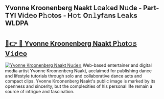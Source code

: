 ## Yvonne Kroonenberg Naakt L𝚎a𝚔ed N𝚞𝚍e - Part-TYI Vi𝚍𝚎o P𝚑𝚘tos - H𝚘𝚝 O𝚗𝚕yf𝚊ns L𝚎a𝚔s WLDPA

# <h2><a href="http://kf9ysy.oniu.top/?m=Yvonne+Kroonenberg+Naakt">🔗👉 🔴 Yvonne Kroonenberg Naakt P𝚑ot𝚘𝚜 V𝚒d𝚎o</a></h2>

[![Yvonne Kroonenberg Naakt Nu𝚍e𝚜](https://i.imgur.com/0qMVB7G.gif)](http://kf9ysy.oniu.top/?m=Yvonne+Kroonenberg+Naakt)
Web-based entertainer and digital media artist Yvonne Kroonenberg Naakt, acclaimed for publishing dance and lifestyle tutorials through solo and collaborative dance acts and compact clips. Yvonne Kroonenberg Naakt's public image is marked by its openness and sincerity, but the complexities of his personal life remain a source of intrigue and fascination.  

